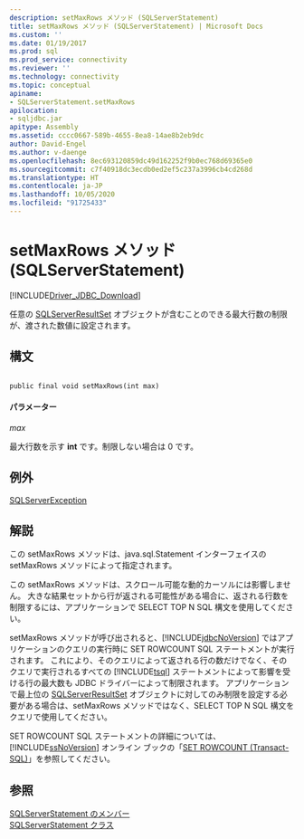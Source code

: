 ```yaml
---
description: setMaxRows メソッド (SQLServerStatement)
title: setMaxRows メソッド (SQLServerStatement) | Microsoft Docs
ms.custom: ''
ms.date: 01/19/2017
ms.prod: sql
ms.prod_service: connectivity
ms.reviewer: ''
ms.technology: connectivity
ms.topic: conceptual
apiname:
- SQLServerStatement.setMaxRows
apilocation:
- sqljdbc.jar
apitype: Assembly
ms.assetid: cccc0667-589b-4655-8ea8-14ae8b2eb9dc
author: David-Engel
ms.author: v-daenge
ms.openlocfilehash: 8ec693120859dc49d162252f9b0ec768d69365e0
ms.sourcegitcommit: c7f40918dc3ecdb0ed2ef5c237a3996cb4cd268d
ms.translationtype: HT
ms.contentlocale: ja-JP
ms.lasthandoff: 10/05/2020
ms.locfileid: "91725433"
---
```

# <a name="setmaxrows-method-sqlserverstatement"></a>setMaxRows メソッド (SQLServerStatement)
[!INCLUDE[Driver_JDBC_Download](../../../includes/driver_jdbc_download.md)]

  任意の [SQLServerResultSet](../../../connect/jdbc/reference/sqlserverresultset-class.md) オブジェクトが含むことのできる最大行数の制限が、渡された数値に設定されます。  
  
## <a name="syntax"></a>構文  
  
```  
  
public final void setMaxRows(int max)  
```  
  
#### <a name="parameters"></a>パラメーター  
 *max*  
  
 最大行数を示す **int** です。制限しない場合は 0 です。  
  
## <a name="exceptions"></a>例外  
 [SQLServerException](../../../connect/jdbc/reference/sqlserverexception-class.md)  
  
## <a name="remarks"></a>解説  
 この setMaxRows メソッドは、java.sql.Statement インターフェイスの setMaxRows メソッドによって指定されます。  
  
 この setMaxRows メソッドは、スクロール可能な動的カーソルには影響しません。 大きな結果セットから行が返される可能性がある場合に、返される行数を制限するには、アプリケーションで SELECT TOP N SQL 構文を使用してください。  
  
 setMaxRows メソッドが呼び出されると、[!INCLUDE[jdbcNoVersion](../../../includes/jdbcnoversion_md.md)] ではアプリケーションのクエリの実行時に SET ROWCOUNT SQL ステートメントが実行されます。 これにより、そのクエリによって返される行の数だけでなく、そのクエリで実行されるすべての [!INCLUDE[tsql](../../../includes/tsql-md.md)] ステートメントによって影響を受ける行の最大数も JDBC ドライバーによって制限されます。 アプリケーションで最上位の [SQLServerResultSet](../../../connect/jdbc/reference/sqlserverresultset-class.md) オブジェクトに対してのみ制限を設定する必要がある場合は、setMaxRows メソッドではなく、SELECT TOP N SQL 構文をクエリで使用してください。  
  
 SET ROWCOUNT SQL ステートメントの詳細については、[!INCLUDE[ssNoVersion](../../../includes/ssnoversion-md.md)] オンライン ブックの「[SET ROWCOUNT (Transact-SQL)](../../../t-sql/statements/set-rowcount-transact-sql.md)」を参照してください。  
  
## <a name="see-also"></a>参照  
 [SQLServerStatement のメンバー](../../../connect/jdbc/reference/sqlserverstatement-members.md)   
 [SQLServerStatement クラス](../../../connect/jdbc/reference/sqlserverstatement-class.md)  
  
